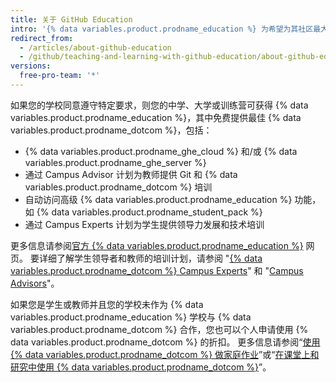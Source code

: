 ```yaml
---
title: 关于 GitHub Education
intro: '{% data variables.product.prodname_education %} 为希望为其社区最大利用 {% data variables.product.prodname_dotcom %} 并且同意特定计划要求的学校提供特殊的免费产品。'
redirect_from:
  - /articles/about-github-education
  - /github/teaching-and-learning-with-github-education/about-github-education
versions:
  free-pro-team: '*'
---
```

如果您的学校同意遵守特定要求，则您的中学、大学或训练营可获得 {% data variables.product.prodname_education %}，其中免费提供最佳 {% data variables.product.prodname_dotcom %}，包括：
- {% data variables.product.prodname_ghe_cloud %} 和/或 {% data variables.product.prodname_ghe_server %}
- 通过 Campus Advisor 计划为教师提供 Git 和 {% data variables.product.prodname_dotcom %} 培训
- 自动访问高级 {% data variables.product.prodname_education %} 功能，如 {% data variables.product.prodname_student_pack %}
- 通过 Campus Experts 计划为学生提供领导力发展和技术培训

更多信息请参阅[官方 {% data variables.product.prodname_education %}](https://education.github.com/partners/schools) 网页。 要详细了解学生领导者和教师的培训计划，请参阅 "[{% data variables.product.prodname_dotcom %} Campus Experts](https://education.github.com/students/experts)" 和 "[Campus Advisors](https://education.github.com/teachers/advisors)"。

如果您是学生或教师并且您的学校未作为 {% data variables.product.prodname_education %} 学校与 {% data variables.product.prodname_dotcom %} 合作，您也可以个人申请使用 {% data variables.product.prodname_dotcom %} 的折扣。 更多信息请参阅“[使用 {% data variables.product.prodname_dotcom %} 做家庭作业](/articles/using-github-for-your-schoolwork/)”或“[在课堂上和研究中使用 {% data variables.product.prodname_dotcom %}](/articles/using-github-in-your-classroom-and-research/)”。
